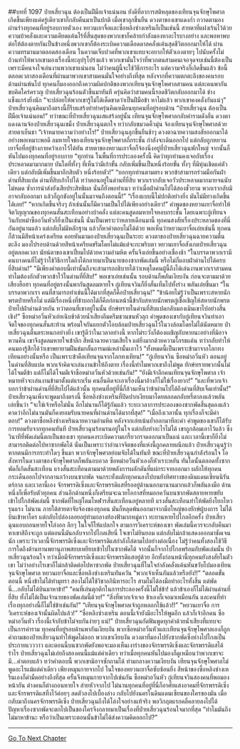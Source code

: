 ##บทที่ 1097 ป๋ายเสี่ยวฉุน ต้องเป็นฝีมือเจ้าแน่นอน
ยังดีที่อาการสติหลุดของเทียนจุนจักษุไพศาลเกิดขึ้นเพียงแค่ครู่เดียวเขาก็กลับคืนมาเป็นปกติ เมื่อเขาลุกขึ้นยืน ดวงตาของเขาแดงก่ำ กวาดตามองผ่านร่างทุกคนที่อยู่รอบกายตัวเอง
หยวนเยาจื่อและซื่อหลิงซ่างเหรินก็เป็นเช่นนี้ สายตาที่แฝงเร้นไว้ด้วยความบ้าคลั่งและความเคียดแค้นไร้ที่สิ้นสุดของพวกเขาก็คล้ายกำลังมองหาอะไรบางอย่าง และพอหาพบ ต่อให้ต้องตายกันเป็นข้างหนึ่งพวกเขาก็ต้องระเบิดความเดือดดาลคลั่งแค้นสุดชีวิตออกมาให้ได้
ผ่านความทรมานมาตลอดสองเดือน ในความเจ็บปวดที่พวกเขาแทบจะอยากให้ตัวเองตายๆ ไปนับครั้งไม่ถ้วนทำให้พวกเขามองเรื่องนี้ทะลุปรุโปร่งแล้ว พวกเขามั่นใจว่าที่พวกตนสามคนเจอจุดจบเช่นนี้ต้องเป็นเพราะมีคนจงใจเล่นงานพวกเขาแน่นอน
ไม่ว่าคนผู้นี้จะใช้วิธีการอะไร แต่ความจริงก็เกิดขึ้นแล้ว ข้อนี้ตลอดเวลาสองเดือนที่ผ่านมาพวกเขาสามคนมั่นใจอย่างถึงที่สุด
หลังจากที่ความตกตะลึงของคนรอบด้านผ่านพ้นไป ทุกคนก็มองออกถึงความผิดปกติของพวกเทียนจุนจักษุไพศาลสามคน แต่ละคนพากันขบคิดใคร่ครวญ ป๋ายเสี่ยวฉุนร้อนตัวขึ้นมาทันที ครุ่นคิดว่าสามคนนี้รอดชีวิตกลับออกมาได้ ช่างแข็งแกร่งยิ่งนัก
“จะปล่อยให้พวกเขารู้ไม่ได้เด็ดขาดว่าเป็นฝีมือข้า หาไม่แล้ว พวกเขาคงคลั่งกันแน่ๆ” ป๋ายเสี่ยวฉุนคิดมาถึงตรงนี้ก็รีบแสร้งทำท่าครุ่นคิดเหมือนทุกคนที่อยู่รอบด้าน
“ป๋ายเสี่ยวฉุน ต้องเป็นฝีมือเจ้าแน่นอน!” ทว่าขณะที่ป๋ายเสี่ยวฉุนเสแสร้งอยู่นั้น เทียนจุนจักษุไพศาลกลับคำรามดังลั่น ดวงตาแดงฉานจ้องป๋ายเสี่ยวฉุนเขม็ง
ป๋ายเสี่ยวฉุนตกใจ ทว่ากลับขมวดคิ้วมุ่น จ้องเทียนจุนจักษุไพศาลด้วยสายตาเย็นชา
“เจ้าหมายความว่าอย่างไร!” ป๋ายเสี่ยวฉุนลุกขึ้นยืนช้าๆ ดวงตาฉายความสงสัยออกมาได้อย่างพอเหมาะพอดี ลมหายใจของเทียนจุนจักษุไพศาลถี่กระชั้น กำลังจะเดินออกไป แต่กลับถูกหยวนเยาจื่อที่อยู่ข้างกายคว้าเอาไว้ได้ทัน
สายตาของหยวนเยาจื่อก็จ้องนิ่งอยู่ที่ป๋ายเสี่ยวฉุนพักใหญ่ จากนั้นก็หันไปมองทุกคนที่อยู่รอบกาย
“ทุกท่าน ในพื้นที่การประลองครั้งนี้ คิดว่าทุกท่านคงเจอกับเรื่องประหลาดมามากมาย บันใดที่ทั้งๆ ที่เห็นว่ามีเก้าขั้น กลับเพิ่มขึ้นเป็นหนึ่งร้อยขั้น ทั้งๆ ที่มีหุ่นเชิดแค่ตัวเดียว แต่กลับมีเพิ่มขึ้นมาอีกสิบตัว หนึ่งร้อยตัว!”
“บอกทุกท่านตามตรง พวกข้าสามารถร่วมมือกันฝ่าด่านที่สิบแปด ด่านที่สิบเก้าไปได้ ทว่าตอนอยู่ในด่านที่ยี่สิบ พวกเรากลับเจอวัวประหลาดมากมายจนนับไม่หมด ซ้ำการนำส่งยังเสียประสิทธิผล นั่นก็ยังพอทำเนา ทว่าเมื่อฝ่าด่านไปได้สองชั่วยาม พวกเรากลับมิอาจกลับออกมา แล้วก็ถูกขังอยู่ในนั้นมาจนถึงตอนนี้!”
“เรื่องแบบนี้ไม่ปกติอย่างยิ่ง มันไม่มีทางเกิดขึ้นได้เลย!”
“หากเกิดขึ้นจริงๆ ถ้าเช่นนั้นก็มีความเป็นไปได้เพียงอย่างเดียว!” คำพูดของหยวนเยาจื่อทำให้จิตวิญญาณของทุกคนสั่นสะเทือนอย่างบ้าคลั่ง แต่ละคนสูดลมหายใจหอบกระชั้น โดยเฉพาะกู่เทียนจวินกับหม่าซืออวิ๋นหัวก็ยิ่งเป็นเช่นนี้
นั่นเป็นเพราะว่าหลายเดือนมานี้ ทุกคนสงสัยเรื่องประหลาดของที่นี่กันอยู่นานแล้ว แต่กลับไม่มีหลักฐาน แล้วก็หาคำตอบไม่ได้ด้วย
พอเห็นว่าหยวนเยาจื่อเอ่ยเช่นนี้ ทุกคนก็ล้วนมีสีหน้าเคร่งเครียด คอยหันมามองป๋ายเสี่ยวฉุนเป็นระยะ ดวงตาของป๋ายเสี่ยวฉุนฉายความตื่นตะลึง มองไปรอบด้านด้วยสีหน้าเครียดขรึมโดยไม่แม้แต่จะกะพริบตา
หยวนเยาจื่อสังเกตป๋ายเสี่ยวฉุนอยู่ตลอดเวลา นัยน์ตาของเขาเปี่ยมไปด้วยความอำมหิต ครั้นจึงเอ่ยขึ้นอย่างเชื่องช้า
“ในบรรดาพวกเรามีคนบางคนที่ไม่รู้ว่าใช้วิธีการใดถึงได้กลายมาเป็นนายของซากพัดเล่มนี้ หรือไม่ก็แอบฝ่าด่านไปได้ครบยี่สิบด่าน!”
“มีเพียงคำตอบนี้เท่านั้นถึงจะสามารถอธิบายได้ว่าเหตุใดคนผู้นี้ถึงได้เล่นงานพวกเราสามคน ทำไมต้องกักตัวพวกข้าไว้ในด่านที่ยี่สิบ!” พอเขาเอ่ยเช่นนั้น รอบด้านก็พลันเงียบงัน ก่อนจะตามมาด้วยเสียงฮือฮา ทุกคนที่อยู่ตรงนั้นพากันสูดลมหายใจ กู่เทียนจวินก็ยิ่งสั่นเทิ้มไปทั้งร่าง พลันเอ่ยขึ้นมา
“ในบรรดาพวกเรา คนที่สามารถทำเช่นนี้ได้มากที่สุดก็คือป๋ายเสี่ยวฉุน!”
“ข้าน้อยไม่รู้ว่าเป็นเพราะสหายนักพรตป๋ายหรือไม่ แต่มีเรื่องหนึ่งที่ข้าบอกได้ก็คือก่อนหน้านี้ข้ากับสหายนักพรตกู่เชื้อเชิญให้สหายนักพรตป๋ายไปฝ่าด่านด้วยกัน ทว่าตอนที่เขาอยู่ในนั้น ยักษ์ทรายในด่านที่สิบแปดกลับมองเมินเขาไปอย่างสิ้นเชิง!” ซือหม่าอวิ๋นหัวเอ่ยเนิบช้าด้วยน้ำเสียงอึมครึมชวนขนหัวลุก คำพูดของเขากับกู่เทียนจวินทำเอาจิตใจของทุกคนสั่นสะท้าน พร้อมใจกันแยกตัวโอบล้อมป๋ายเสี่ยวฉุนไว้ในวงล้อมโดยไม่ได้นัดหมาย
ป๋ายเสี่ยวฉุนตื่นตระหนกอย่างยิ่ง เขารู้ดีว่าในเวลาอย่างนี้ หากไม่ระวังก็ต้องเผชิญกับหายนะอย่างที่มิอาจหวนคืน เขาจึงสูดลมหายใจเข้าลึก สีหน้าฉายความเสียใจ แต่ยิ่งมากด้วยความโกรธแค้น ทว่ากลับทำให้คนมองรู้สึกได้ว่าเขาพยายามฝืนข่มกลั้นอารมณ์เหล่านั้นเอาไว้
“ทั้งหมดนี้เป็นเพราะข้ามาจากโลกทงเทียนอย่างนั้นหรือ เป็นเพราะข้าคือเทียนจุนจากโลกทงเทียน!”
“กู่เทียนจวิน ซือหม่าอวิ๋นหัว ตอนอยู่ในด่านที่สิบแปด พวกเจ้าคิดจะเล่นงานข้าให้ถึงตาย เรื่องนี้ทำไมพวกเขาถึงไม่พูด ยักษ์ทรายพวกนั้นไม่ได้โจมตีข้า แต่ก็ไม่ได้โจมตีเจ้าซือหม่าอวิ๋นหัวด้วยเช่นกัน!”
“ยังมีเจ้าอีกคนเทียนจุนจักษุไพศาล เจ้าหมายหัวจะเล่นงานข้ามาตั้งแต่แรกเริ่ม คนอื่นคิดจะเอาเรื่องนี้มาอ้างก็ไม่ใช่เรื่องยาก!”
“และที่พวกเจ้าบอกว่าข้าผ่านด่านที่ยี่สิบไปได้แล้วนั้น ทุกคนที่อยู่ที่นี่ก็ล้วนเห็นว่าข้าผ่านไปได้ถึงด่านที่สิบเจ็ดเท่านั้น!” ป๋ายเสี่ยวฉุนเพิ่งจะพูดมาถึงตรงนี้ ซื่อหลิงซ่างเหรินที่ปิดปากเงียบมาโดยตลอดกลับหรี่ตาลงแล้วพลันเอ่ยขึ้นว่า
“จะใช่เจ้าหรือไม่นั่น อีกไม่นานก็ได้รู้กันแล้ว ระยะเวลาการประลองของซากพัดสิ้นสุดลงแล้ว คาดว่าอีกไม่นานมันก็คงยอมรับนายคนที่ผ่านด่านได้มากที่สุด!”
“เมื่อถึงเวลานั้น ทุกเรื่องก็จะมีคำตอบ!” ดวงตาซื่อหลิงซ่างเหรินฉายความอำมหิต หลังจากเอ่ยเน้นย้ำออกมาทีละคำ คำพูดของเขาก็ได้รับการยอมรับจากทุกคนทันที
ป๋ายเสี่ยวฉุนร้อนรนอยู่ในใจ แต่กลับทำอะไรไม่ได้ เขาถูกล้อมเอาไว้แล้ว ซึ่งวินาทีที่พัดเล่มนี้ตกเป็นของเขา ทุกคนคงระเบิดความเกรี้ยวกราดออกมาเป็นแน่
และเวลานี้เขาก็ยิ่งไม่สามารถติดต่อไปหาซากพัดได้ นั่นเป็นเพราะว่าอำนาจจิตของที่แห่งนี้ถูกคลายผนึกแล้ว ป๋ายเสี่ยวฉุนรู้ว่าหากตนมีการกระทำใดๆ ขึ้นมา พวกจักษุไพศาลย่อมจับได้ในทันที
ขณะที่ป๋ายเสี่ยวฉุนกำลังร้อนใจ ไอสังหารในดวงตาของจักษุไพศาลก็พลันอบอวล ซือหม่าอวิ๋นหัวเองก็หัวเราะหยัน ทันใดนั้นตลอดทั้งซากพัดก็เกิดสั่นสะเทือน แรงสั่นสะเทือนตามมาด้วยพลังการผลักดันที่แผ่กระจายออกมา ผลักให้ทุกคนกระเด็นออกไปจากลานกว้างบนซากพัด
จนกระทั่งผลักทุกคนลงไปบนยังทิศทางของดินแดนเซียนนิรันดร์กาล และเวลานี้เอง จักรพรรดิเซิ่งและจักรพรรดิแสที่รออยู่ด้านนอกมานานมากแล้วก็พลันลงมือ ด้านหนึ่งก็เพื่อรับตัวทุกคน ส่วนอีกด้านหนึ่งก็เตรียมจะฉวยโอกาสที่หมอกควันบนซากพัดสลายหายขยับเข้าไปใกล้พัดเล่มนี้
ซากพัดที่ใหญ่โตมโหฬารสั่นสะเทือนอยู่หลายที แรงสั่นสะเทือนทำให้พัดยิ่งโยกไหวรุนแรง ไม่นาน ภายใต้สายตาจับจ้องของทุกคน มันก็หลุดพ้นออกมาจากมือใหญ่ของยักษ์ผู้บงการ ไม่ได้บินเข้าหาใคร แต่กลับไปล่องลอยอยู่ท่ามกลางท้องฟ้ามากหมู่ดาว ทะยานหายไปไกลอีกครั้ง
ป๋ายเสี่ยวฉุนแอบถอนหายใจโล่งอก ลึกๆ ในใจก็ให้แปลกใจ ตามการวิเคราะห์ของเขา พัดเล่มนี้ควรจะกลับคืนมาหาเขาสิถึงจะถูก แต่ตอนนี้มันกลับจากไปไกลเสียนี่
ใจเขาไม่ยินยอม แต่กลับไม่กล้าแสดงออกมาชัดเจนนัก
เพราะว่าเวลานี้จักรพรรดิเซิ่งและจักรพรรดิแสกำลังไล่ตามไปอย่างต่อเนื่อง ไม่รู้ว่าคนทั้งสองใช้วิธีการใดถึงต้านทานพยานุภาพสยบเหยียบเข้าไปในซากพัดได้ จากนั้นก็จากไปไกลพร้อมกับพัดเล่มนั้น
ป๋ายเสี่ยวฉุนร้อนใจ ทว่าเมื่อมีจักรพรรดิเซิ่งและจักรพรรดิแสอยู่ด้วย อีกทั้งก่อนหน้านี้ทุกคนยังสงสัยในตัวเขา ไม่ว่าอย่างไรเขาก็ไม่กล้าติดต่อไปหาซากพัด ป๋ายเสี่ยวฉุนที่ในใจกำลังคลั่งแค้นหันขวับไปมองเทียนจุนจักษุไพศาล หยวนเยาจื่อและซื่อหลิงซ่างเหรินทันควัน
“พวกเจ้าเห็นกันแล้วหรือยัง!!”
“ตลอดขั้นตอนนี้ หนึ่งข้าไม่ได้ทำมุทรา สองไม่ได้ใช้วิชาอภินิหารอะไร สามไม่ได้ลงมือทำอะไรทั้งสิ้น แต่พัดนี่...กลับไม่ได้บินมาหาข้า!”
“คนที่เล่นตุกติกในการประลองครั้งนี้ไม่ใช่ข้า! แล้วข้าเองก็ไม่ได้ผ่านด่านที่ยี่สิบ ทั้งไม่ได้เป็นเจ้านายของพัดเล่มนี้ด้วย!”
“สิ่งที่พวกเจ้าเจอ ข้าเองก็เจอมาเหมือนกัน และคนที่ทำเรื่องทุกอย่างนี้ก็ไม่ใช่ข้าเช่นกัน!”
“เทียนจุนจักษุไพศาลเจ้าถูกหลอกใช้แล้ว!!”
“หยวนเยาจื่อ การวิเคราะห์ของเจ้านั้นผิดไปแล้ว!”
“ซื่อหลิงซ่างเหริน ตอนนี้เจ้ายังมีอะไรให้พูดอีก แล้วก็เจ้าอีกคน ซือหม่าอวิ๋นหัว เรื่องนี้เจ้ากับข้าไม่จบกันง่ายๆ แน่!” ป๋ายเสี่ยวฉุนกัดฟันพูดทุกคำด้วยน้ำเสียงที่แทบจะเป็นการคำราม ทุกคนที่อยู่รอบด้านพากันเงียบงัน พวกซือหม่าอวิ๋นหัวและเทียนจุนจักษุไพศาลเองก็ถูกคำถามของป๋ายเสี่ยวฉุนทำให้พูดไม่ออก
พวกเขาเงียบงัน ดวงตาที่มองไปยังซากพัดซึ่งห่างไปไกลเป็นประกายแวววาว และตอนนี้บนซากพัดยังพอจะมองเห็นเงาร่างของจักรพรรดิเซิ่งและจักรพรรดิแสได้รำไร ป๋ายเสี่ยวฉุนไม่เอ่ยถึงสองคนนี้แม้แต่คำเดียว ทว่าเมื่อทุกคนหันไปมองก็ดูเหมือนว่าพวกเขาจะมี...คำตอบแล้ว
ทว่าคำตอบนี้ พวกเขามิอาจซักถามได้ ท่ามกลางความเงียบงัน เทียนจุนจักษุไพศาลไม่พูดอะไรแม้แต่คำเดียว เพียงหมุนกายจากไป ในใจของหยวนเยาจื่อซับซ้อนยิ่ง สีหน้าของซื่อหลิงซ่างเหรินเองก็ดำมืดอย่างถึงที่สุด ครั้นจึงหมุนกายจากไปเช่นกัน
ซือหม่าอวิ๋นหัว กู่เทียนจวินสองคนที่พอมองหน้ากัน ต่างคนก็ต่างถอนหายใจ ส่ายหัวจากไป ไม่นานทุกคนที่อยู่ที่นี่ก็อาศัยแสงอาคมที่จักรพรรดิเซิ่งและจักรพรรดิแสทิ้งไว้ค่อยๆ ลดตัวลงไปเบื้องล่าง กลับไปยังนครในดินแดนเซียนของใครของมัน
เมื่อกลับมาถึงนครจักรพรรดิเซิ่ง ป๋ายเสี่ยวฉุนถึงได้โล่งใจอย่างแท้จริง พอวิกฤตแรกคลี่คลายลงไปได้ ปัญหาเรื่องซากพัดจะตกไปเป็นของใครจึงกลายมาเป็นเรื่องที่ป๋ายเสี่ยวฉุนร้อนใจมากที่สุด
“ทำไมมันถึงไม่มาหาข้านะ หรือว่าเป็นเพราะตอนนั้นข้าไม่ได้ส่งความคิดออกไป?”


------


[Go To Next Chapter]( ./70.md)
